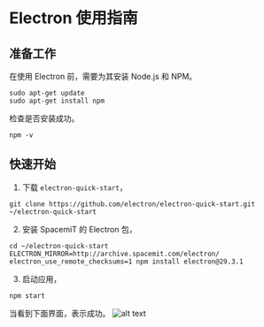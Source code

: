 # Electron 使用指南

## 准备工作
在使用 Electron 前，需要为其安装 Node.js 和 NPM。
```
sudo apt-get update
sudo apt-get install npm
```
检查是否安装成功。
```
npm -v
```

## 快速开始
1. 下载 `electron-quick-start`，
```
git clone https://github.com/electron/electron-quick-start.git ~/electron-quick-start
```
2. 安装 SpacemiT 的 Electron 包，
```
cd ~/electron-quick-start
ELECTRON_MIRROR=http://archive.spacemit.com/electron/ electron_use_remote_checksums=1 npm install electron@29.3.1
```
3. 启动应用，
```
npm start
```
当看到下面界面，表示成功。
![alt text](/img/k1/software/electron.png)